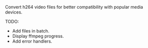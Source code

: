 Convert h264 video files for better compatibility with popular media devices.

TODO:

- Add files in batch.
- Display ffmpeg progress.
- Add error handlers.
